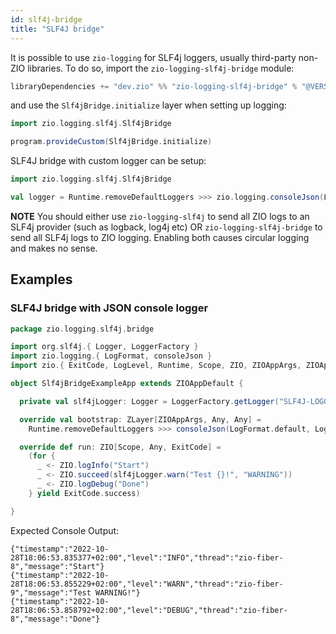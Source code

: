 ```yaml
---
id: slf4j-bridge
title: "SLF4J bridge"
---
```


It is possible to use `zio-logging` for SLF4j loggers, usually third-party non-ZIO libraries. To do so, import
the `zio-logging-slf4j-bridge` module:

```scala
libraryDependencies += "dev.zio" %% "zio-logging-slf4j-bridge" % "@VERSION@"
```

and use the `Slf4jBridge.initialize` layer when setting up logging:

```scala
import zio.logging.slf4j.Slf4jBridge

program.provideCustom(Slf4jBridge.initialize)
```

SLF4J bridge with custom logger can be setup:

```scala
import zio.logging.slf4j.Slf4jBridge

val logger = Runtime.removeDefaultLoggers >>> zio.logging.consoleJson(LogFormat.default, LogLevel.Debug) >+> Slf4jBridge.initialize
```

**NOTE** You should either use `zio-logging-slf4j` to send all ZIO logs to an SLF4j provider (such as logback, log4j etc) OR `zio-logging-slf4j-bridge` to send all SLF4j logs to
ZIO logging. Enabling both causes circular logging and makes no sense.


## Examples

### SLF4J bridge with JSON console logger

[//]: # (TODO: make snippet type-checked using mdoc)

```scala
package zio.logging.slf4j.bridge

import org.slf4j.{ Logger, LoggerFactory }
import zio.logging.{ LogFormat, consoleJson }
import zio.{ ExitCode, LogLevel, Runtime, Scope, ZIO, ZIOAppArgs, ZIOAppDefault, ZLayer }

object Slf4jBridgeExampleApp extends ZIOAppDefault {

  private val slf4jLogger: Logger = LoggerFactory.getLogger("SLF4J-LOGGER")

  override val bootstrap: ZLayer[ZIOAppArgs, Any, Any] =
    Runtime.removeDefaultLoggers >>> consoleJson(LogFormat.default, LogLevel.Debug) >+> Slf4jBridge.initialize

  override def run: ZIO[Scope, Any, ExitCode] =
    (for {
      _ <- ZIO.logInfo("Start")
      _ <- ZIO.succeed(slf4jLogger.warn("Test {}!", "WARNING"))
      _ <- ZIO.logDebug("Done")
    } yield ExitCode.success)

}
```

Expected Console Output:
```
{"timestamp":"2022-10-28T18:06:53.835377+02:00","level":"INFO","thread":"zio-fiber-8","message":"Start"}
{"timestamp":"2022-10-28T18:06:53.855229+02:00","level":"WARN","thread":"zio-fiber-9","message":"Test WARNING!"}
{"timestamp":"2022-10-28T18:06:53.858792+02:00","level":"DEBUG","thread":"zio-fiber-8","message":"Done"}
```
